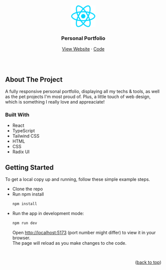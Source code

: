 <div id="top"></div>

<br />
<div align="center">
  <a href="https://lorena-swe-portfolio.vercel.app/">
    <img src="src/assets/react.svg" alt="Logo" height="70px" width="auto" >
  </a>
  
  <h3 align="center">Personal Portfolio</h3>
  <p align="center">
    <a href="https://lorena-swe-portfolio.vercel.app/">View Website</a>
    ·
    <a href="https://github.com/lorena-swe/portfolio-v2">Code</a>
  </p>
</div>

<br /><br />


<!-- ABOUT THE PROJECT -->
## About The Project
<!--
<p align="center">
   <a href="https://lorena-swe-portfolio.vercel.app/">
    <img src="src/assets/PortfolioDemoGif.gif">
  </a>
</p>
-->

A fully responsive personal portfolio, displaying all my techs & tools, as well as the pet projects I'm most proud of.
Plus, a little touch of web design, which is something I really love and appreaciate!




### Built With

* React
* TypeScript
* Tailwind CSS
* HTML
* CSS
* Radix UI



<!-- GETTING STARTED -->
## Getting Started

To get a local copy up and running, follow these simple example steps.
* Clone the repo
* Run npm install
  ```sh
  npm install
  ```
 * Run the app in development mode:
   ```sh
   npm run dev
   ```
   Open [http://localhost:5173](http://localhost:5173) (port number might differ) to view it in your browser.
   <br />
   The page will reload as you make changes to che code.

<br />

<p align="right">(<a href="#top">back to top</a>)</p>
